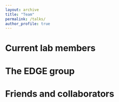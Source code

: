 ```yaml
---
layout: archive
title: "Team"
permalink: /talks/
author_profile: true
---
```



# Current lab members


# The EDGE group


# Friends and collaborators


